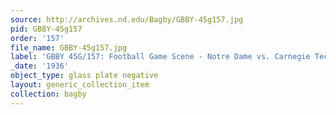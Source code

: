 ```yaml
---
source: http://archives.nd.edu/Bagby/GBBY-45g157.jpg
pid: GBBY-45g157
order: '157'
file_name: GBBY-45g157.jpg
label: 'GBBY 45G/157: Football Game Scene - Notre Dame vs. Carnegie Tech - 1936'
_date: '1936'
object_type: glass plate negative
layout: generic_collection_item
collection: bagby
---
```

